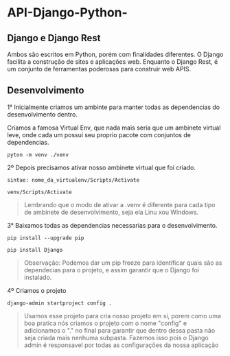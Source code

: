# API-Django-Python-

## Django e Django Rest

Ambos são escritos em Python, porém com finalidades diferentes. O Django facilita a construção de sites e aplicações web. Enquanto o Django Rest, é um conjunto de ferramentas poderosas para construir web APIS.


## Desenvolvimento

1° Inicialmente criamos um ambinte para manter todas as dependencias do desenvolvimento dentro.

Criamos a famosa Virtual Env, que nada mais seria que um ambinete virtual leve, onde cada um possui seu proprio pacote com conjuntos de dependencias.
```
pyton -m venv ./venv
```

2º Depois precisamos ativar nosso ambinete virtual que foi criado.

```
sintae: nome_da_virtualenv/Scripts/Activate

venv/Scripts/Activate
```

> Lembrando que o modo de ativar a .venv é diferente para cada tipo de ambinete de desenvolvimento, seja ela Linu xou Windows.

3° Baixamos todas as dependencias necessarias para o desenvolvimento.

```
pip install --upgrade pip

pip install Django
```

> Observação: Podemos dar um pip freeze para identificar quais são as dependecias para o projeto, e assim garantir que o Django foi instalado.


4º Criamos o projeto
```
django-admin startproject config .
```

> Usamos esse projeto para cria nosso projeto em si, porem como uma boa pratica nós criamos o projeto com o nome "config" e adicionamos o "." no final para garantir que dentro dessa pasta não seja criada mais nenhuma subpasta. Fazemos isso pois o Django admin é responsavel por todas as configurações da nossa aplicação



